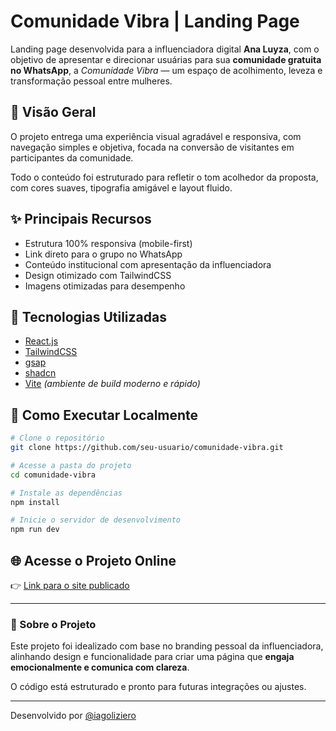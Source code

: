 

# Comunidade Vibra | Landing Page

Landing page desenvolvida para a influenciadora digital **Ana Luyza**, com o objetivo de apresentar e direcionar usuárias para sua **comunidade gratuita no WhatsApp**, a *Comunidade Vibra* — um espaço de acolhimento, leveza e transformação pessoal entre mulheres.

## 📌 Visão Geral

O projeto entrega uma experiência visual agradável e responsiva, com navegação simples e objetiva, focada na conversão de visitantes em participantes da comunidade.

 Todo o conteúdo foi estruturado para refletir o tom acolhedor da proposta, com cores suaves, tipografia amigável e layout fluido.

## ✨ Principais Recursos

- Estrutura 100% responsiva (mobile-first)
- Link direto para o grupo no WhatsApp
- Conteúdo institucional com apresentação da influenciadora
- Design otimizado com TailwindCSS
- Imagens otimizadas para desempenho

## 🧪 Tecnologias Utilizadas

- [React.js](https://react.dev/)
- [TailwindCSS](https://tailwindcss.com/)
- [gsap](https://gsap.com/)
- [shadcn](https://ui.shadcn.com/)
- [Vite](https://vitejs.dev/) *(ambiente de build moderno e rápido)*

## 🔧 Como Executar Localmente

```bash
# Clone o repositório
git clone https://github.com/seu-usuario/comunidade-vibra.git

# Acesse a pasta do projeto
cd comunidade-vibra

# Instale as dependências
npm install

# Inicie o servidor de desenvolvimento
npm run dev
```

## 🌐 Acesse o Projeto Online

👉 [Link para o site publicado](https://comunidade-vibra.vercel.app/)

---

### 📣 Sobre o Projeto

Este projeto foi idealizado com base no branding pessoal da influenciadora, alinhando design e funcionalidade para criar uma página que **engaja emocionalmente e comunica com clareza**. 

O código está estruturado e pronto para futuras integrações ou ajustes.

---

Desenvolvido por [@iagoliziero](https://github.com/iagoliziero)
